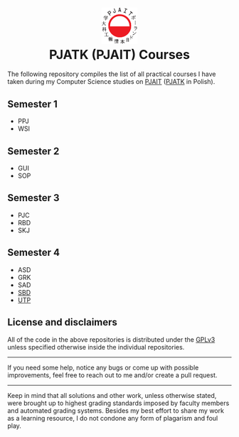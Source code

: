 <h1 align="center">
  <div>
    <img width="80" src="https://raw.githubusercontent.com/itischrisd/itis-PJATK/main/logo.svg" alt="" />
  </div>
  PJATK (PJAIT) Courses
</h1>

The following repository compiles the list of all practical courses I have taken during my Computer Science studies on [PJAIT](https://www.pja.edu.pl/en/) ([PJATK](https://www.pja.edu.pl/) in Polish).

## Semester 1
* PPJ
* WSI

## Semester 2
* GUI
* SOP

## Semester 3
* PJC
* RBD
* SKJ

## Semester 4
* ASD
* GRK
* SAD
* [SBD](https://github.com/itischrisd/itis-SBD)
* [UTP](https://github.com/itischrisd/itis-UTP)

## License and disclaimers
All of the code in the above repositories is distributed under the [GPLv3](./LICENSE) unless specified otherwise inside the individual repositories.

---

If you need some help, notice any bugs or come up with possible improvements, feel free to reach out to me and/or create a pull request.

---

Keep in mind that all solutions and other work, unless otherwise stated, were brought up to highest grading standards imposed by faculty members and automated grading systems. Besides my best effort to share my work as a learning resource, I do not condone any form of plagarism and foul play.
